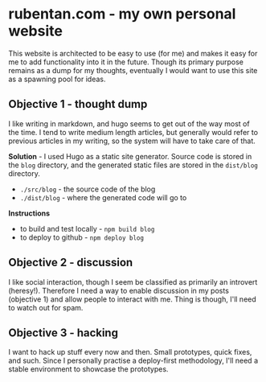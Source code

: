 # rubentan.com - my own personal website

This website is architected to be easy to use (for me) and makes it easy for me to add functionality into it in the future. Though its primary purpose remains as a dump for my thoughts, eventually I would want to use this site as a spawning pool for ideas.

## Objective 1 - thought dump

I like writing in markdown, and hugo seems to get out of the way most of the time. I tend to write medium length articles, but generally would refer to previous articles in my writing, so the system will have to take care of that.

**Solution** - I used Hugo as a static site generator. Source code is stored in the `blog` directory, and the generated static files are stored in the `dist/blog` directory.

* `./src/blog` - the source code of the blog
* `./dist/blog` - where the generated code will go to

**Instructions**

* to build and test locally - `npm build blog`
* to deploy to github - `npm deploy blog`

## Objective 2 - discussion

I like social interaction, though I seem be classified as primarily an introvert (heresy!). Therefore I need a way to enable discussion in my posts (objective 1) and allow people to interact with me. Thing is though, I'll need to watch out for spam.

## Objective 3 - hacking

I want to hack up stuff every now and then. Small prototypes, quick fixes, and such. Since I personally practise a deploy-first methodology, I'll need a stable environment to showcase the prototypes.